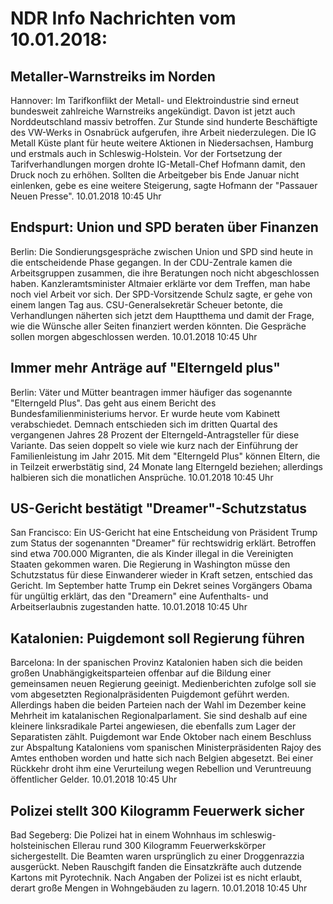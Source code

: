 # NDR Info Nachrichten vom 10.01.2018:


## Metaller-Warnstreiks im Norden
Hannover: Im Tarifkonflikt der Metall- und Elektroindustrie sind erneut bundesweit zahlreiche Warnstreiks angekündigt. Davon ist jetzt auch Norddeutschland massiv betroffen. Zur Stunde sind hunderte Beschäftigte des VW-Werks in Osnabrück aufgerufen, ihre Arbeit niederzulegen. Die IG Metall Küste plant für heute weitere Aktionen in Niedersachsen, Hamburg und erstmals auch in Schleswig-Holstein. Vor der Fortsetzung der Tarifverhandlungen morgen drohte IG-Metall-Chef Hofmann damit, den Druck noch zu erhöhen. Sollten die Arbeitgeber bis Ende Januar nicht einlenken, gebe es eine weitere Steigerung, sagte Hofmann der "Passauer Neuen Presse". 10.01.2018 10:45 Uhr 

## Endspurt: Union und SPD beraten über Finanzen
Berlin: Die Sondierungsgespräche zwischen Union und SPD sind heute in die entscheidende Phase gegangen. In der CDU-Zentrale kamen die Arbeitsgruppen zusammen, die ihre Beratungen noch nicht abgeschlossen haben. Kanzleramtsminister Altmaier erklärte vor dem Treffen, man habe noch viel Arbeit vor sich. Der SPD-Vorsitzende Schulz sagte, er gehe von einem langen Tag aus. CSU-Generalsekretär Scheuer betonte, die Verhandlungen näherten sich jetzt dem Hauptthema und damit der Frage, wie die Wünsche aller Seiten finanziert werden könnten. Die Gespräche sollen morgen abgeschlossen werden. 10.01.2018 10:45 Uhr 

## Immer mehr Anträge auf "Elterngeld plus"
Berlin: Väter und Mütter beantragen immer häufiger das sogenannte "Elterngeld Plus". Das geht aus einem Bericht des Bundesfamilienministeriums hervor. Er wurde heute vom Kabinett verabschiedet. Demnach entschieden sich im dritten Quartal des vergangenen Jahres 28 Prozent der Elterngeld-Antragsteller für diese Variante. Das seien doppelt so viele wie kurz nach der Einführung der Familienleistung im Jahr 2015. Mit dem "Elterngeld Plus" können Eltern, die in Teilzeit erwerbstätig sind, 24 Monate lang Elterngeld beziehen; allerdings halbieren sich die monatlichen Ansprüche. 10.01.2018 10:45 Uhr 

## US-Gericht bestätigt "Dreamer"-Schutzstatus
San Francisco: Ein US-Gericht hat eine Entscheidung von Präsident Trump zum Status der sogenannten "Dreamer" für rechtswidrig erklärt. Betroffen sind etwa 700.000 Migranten, die als Kinder illegal in die Vereinigten Staaten gekommen waren. Die Regierung in Washington müsse den Schutzstatus für diese Einwanderer wieder in Kraft setzen, entschied das Gericht. Im September hatte Trump ein Dekret seines Vorgängers Obama für ungültig erklärt, das den "Dreamern" eine Aufenthalts- und Arbeitserlaubnis zugestanden hatte. 10.01.2018 10:45 Uhr 

## Katalonien: Puigdemont soll Regierung führen
Barcelona: In der spanischen Provinz Katalonien haben sich die beiden großen Unabhängigkeitsparteien offenbar auf die Bildung einer gemeinsamen neuen Regierung geeinigt. Medienberichten zufolge soll sie vom abgesetzten Regionalpräsidenten Puigdemont geführt werden. Allerdings haben die beiden Parteien nach der Wahl im Dezember keine Mehrheit im katalanischen Regionalparlament. Sie sind deshalb auf eine kleinere linksradikale Partei angewiesen, die ebenfalls zum Lager der Separatisten zählt. Puigdemont war Ende Oktober nach einem Beschluss zur Abspaltung Kataloniens vom spanischen Ministerpräsidenten Rajoy des Amtes enthoben worden und hatte sich nach Belgien abgesetzt. Bei einer Rückkehr droht ihm eine Verurteilung wegen Rebellion und Veruntreuung öffentlicher Gelder. 10.01.2018 10:45 Uhr 

## Polizei stellt 300 Kilogramm Feuerwerk sicher
Bad Segeberg: Die Polizei hat in einem Wohnhaus im schleswig-holsteinischen Ellerau rund 300 Kilogramm Feuerwerkskörper sichergestellt. Die Beamten waren ursprünglich zu einer Droggenrazzia ausgerückt. Neben Rauschgift fanden die Einsatzkräfte auch dutzende Kartons mit Pyrotechnik. Nach Angaben der Polizei ist es nicht erlaubt, derart große Mengen in Wohngebäuden zu lagern. 10.01.2018 10:45 Uhr 
